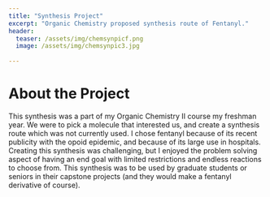 ```yaml
---
title: "Synthesis Project"
excerpt: "Organic Chemistry proposed synthesis route of Fentanyl."
header:
  teaser: /assets/img/chemsynpicf.png
  image: /assets/img/chemsynpic3.jpg
   
---
```


# About the Project 
This synthesis was a part of my Organic Chemistry II course my freshman year. We were to pick a molecule that interested us, and create a synthesis route which was not 
currently used. I chose fentanyl because of its recent publicity with the opoid epidemic, and because of its large use in hospitals. Creating this synthesis was challenging, but I enjoyed the problem solving aspect of having an end goal with limited restrictions and endless reactions to choose from. This synthesis was to be used by graduate students or seniors in their capstone projects (and they would make a fentanyl derivative of course).

# 


